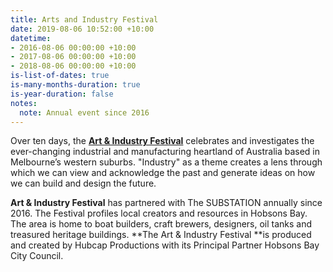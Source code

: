 ```yaml
---
title: Arts and Industry Festival
date: 2019-08-06 10:52:00 +10:00
datetime:
- 2016-08-06 00:00:00 +10:00
- 2017-08-06 00:00:00 +10:00
- 2018-08-06 00:00:00 +10:00
is-list-of-dates: true
is-many-months-duration: true
is-year-duration: false
notes:
  note: Annual event since 2016
---
```


Over ten days, the [**Art & Industry Festival**](http://artandindustryfestival.com.au) celebrates and investigates the ever-changing industrial and manufacturing heartland of Australia based in Melbourne’s western suburbs. "Industry" as a theme creates a lens through which we can view and acknowledge the past and generate ideas on how we can build and design the future.

**Art & Industry Festival** has partnered with The SUBSTATION annually since 2016. The Festival profiles local creators and resources in Hobsons Bay. The area is home to boat builders, craft brewers, designers, oil tanks and treasured heritage buildings. **The Art & Industry Festival **is produced and created by Hubcap Productions with its Principal Partner Hobsons Bay City Council.